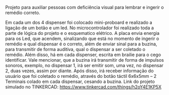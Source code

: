 Projeto para auxiliar pessoas com deficiência visual para lembrar e ingerir o remédio correto.

  Em cada um dos 4 dispenser foi colocado mini-proboard e realizado a ligação de um botão e um led.  No microcontrolador foi realizado toda a parte de lógica do projeto e o esquematico elétrico. 
  A placa envia energia para os Led, que acendem, sinalizando que está no momento de ingerir o remédio e qual dispensar é o correto, além de enviar sinal para a buzina, para transmitir de forma auditiva, qual o dispensar a ser coletado o remédio. Além disso, há em cada dispenser, escrita em brailie para o cego identificar.
  Vale mencionar, que a buzina irá transmitir de forma de impulsos sonoros, exemplo, no dispensar 1, irá ser emitir som, uma vez, no dispensar 2, duas vezes, assim por diante. Após disso, irá receber informação do usuário que foi coletado o remédio, através do botão táctil 6x6x5mm – 2 Terminais colado em cada dispensar, cesando a buzina.
  Link do projeto simulado no TINKERCAD: https://www.tinkercad.com/things/h2oY4E1KP5X
